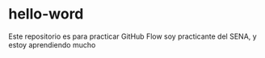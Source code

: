 # hello-word
Este repositorio es para practicar GitHub Flow
soy practicante del SENA, y estoy aprendiendo mucho
